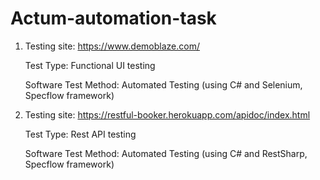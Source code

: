 # Actum-automation-task

1. Testing site: https://www.demoblaze.com/

   Test Type: Functional UI testing

   Software Test Method: Automated Testing (using C# and Selenium, Specflow framework)


2. Testing site: https://restful-booker.herokuapp.com/apidoc/index.html

   Test Type: Rest API testing

   Software Test Method: Automated Testing (using C# and RestSharp, Specflow framework)

